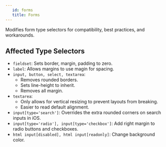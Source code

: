 ```yaml
---
   id: forms
   title: Forms
---
```


<a class="SourceView-page" href="https://github.com/aptuitiv/cacao/blob/master/src/css/base/forms.css"></a>


Modifies form type selectors for compatibility, best practices, and workarounds.

## Affected Type Selectors

* `fieldset`: Sets border, margin, padding to zero.
* `label`: Allows margins to use magin for spacing.
* `input, button, select, textarea`: 
    * Removes rounded borders.
    * Sets line-height to inherit.
    * Removes all margin.
* `textarea`: 
    * Only allows for vertical resizing to prevent layouts from breaking.
    * Easier to read default alignment.
* `input[type='search']`: Overrides the extra rounded corners on search inputs in iOS.
* `input[type='radio'], input[type='checkbox']`: Add right margin to radio buttons and checkboxes.
* `html input[disabled], html input[readonly]`: Change background color.